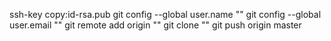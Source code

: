ssh-key
copy:id-rsa.pub
git config --global user.name ""
git config --global user.email ""
git remote add origin ""
git clone ""
git push origin master



